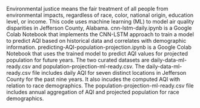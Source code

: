 Environmental justice means the fair treatment of all people from environmental impacts, regardless of race, color, national origin, education level, or income. This code uses machine learning (ML) to model air quality disparities in Jefferson County, Alabama.
cnn-lstm-daily.ipynb is a Google Colab Notebook that implements the CNN-LSTM approach to train a model to predict AQI based on historical data and correlates with demographic information.
predicting-AQI-population-projection.ipynb is a Google Colab Notebook that uses the trained model to predict AQI values for projected population for future years.
The two curated datasets are daily-data-ml-ready.csv and population-projection-ml-ready.csv. The daily-data-ml-ready.csv file includes daily AQI for seven distinct locations in Jefferson County for the past nine years. It also incudes the computed AQI with relation to race demographics. The population-projection-ml-ready.csv file includes annual aggregation of AQI and projected population for race demographics.
